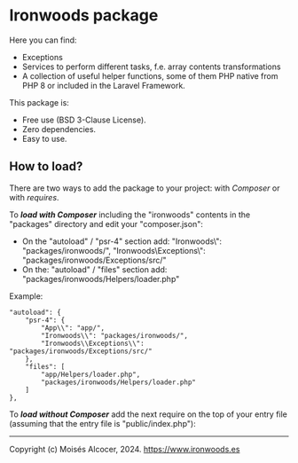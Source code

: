 # Ironwoods package

Here you can find:

 - Exceptions
 - Services to perform different tasks, f.e. array contents transformations
 - A collection of useful helper functions, some of them PHP native from PHP 8
or included in the Laravel Framework.

This package is:
 - Free use (BSD 3-Clause License).
 - Zero dependencies.
 - Easy to use.

## How to load?

There are two ways to add the package to your project:
with *Composer* or with *requires*.

To ***load with Composer*** including the "ironwoods" contents in the
"packages" directory and edit your "composer.json":

 - On the "autoload" / "psr-4" section add:
    "Ironwoods\\": "packages/ironwoods/",
    "Ironwoods\\Exceptions\\": "packages/ironwoods/Exceptions/src/"
 - On the: "autoload" / "files" section add:
    "packages/ironwoods/Helpers/loader.php"

Example:

    "autoload": {
        "psr-4": {
            "App\\": "app/",
            "Ironwoods\\": "packages/ironwoods/",
            "Ironwoods\\Exceptions\\": "packages/ironwoods/Exceptions/src/"
        },
        "files": [
            "app/Helpers/loader.php",
            "packages/ironwoods/Helpers/loader.php"
        ]
    },

To ***load without Composer*** add the next require on the top of your entry
file (assuming that the entry file is "public/index.php"):

***

Copyright (c) Moisés Alcocer, 2024. https://www.ironwoods.es
